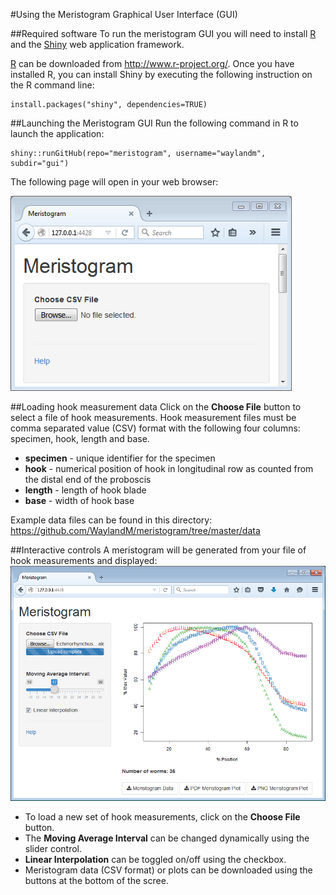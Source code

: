 #Using the Meristogram Graphical User Interface (GUI)

##Required software
To run the meristogram GUI you will need to install [R](http://www.r-project.org/) and the [Shiny](http://shiny.rstudio.com/) web application framework. 

[R](http://www.r-project.org/) can be downloaded from http://www.r-project.org/. Once you have installed R, you can install Shiny by executing the following instruction on the R command line:
```
install.packages("shiny", dependencies=TRUE)
```

##Launching the Meristogram GUI
Run the following command in R to launch the application:
```
shiny::runGitHub(repo="meristogram", username="waylandm", subdir="gui")
```

The following page will open in your web browser:



<img src="https://raw.githubusercontent.com/WaylandM/meristogram/master/images/meristogram_gui_start.png" width="450" alt="Meristogram GUI before data loaded">




##Loading hook measurement data
Click on the **Choose File** button to select a file of hook measurements. Hook measurement files must be comma separated value (CSV) format with the following four columns: specimen, hook, length and base.

* **specimen** - unique identifier for the specimen
* **hook** - numerical position of hook in longitudinal row as counted from the distal end of the proboscis
* **length** - length of hook blade
* **base** - width of hook base

Example data files can be found in this directory:
https://github.com/WaylandM/meristogram/tree/master/data

##Interactive controls
A meristogram will be generated from your file of hook measurements and displayed:
<img src="https://raw.githubusercontent.com/WaylandM/meristogram/master/images/meristogram_gui_interactive.png" width="800" alt="Meristogram GUI before data loaded">

* To load a new set of hook measurements, click on the **Choose File** button.
* The **Moving Average Interval** can be changed dynamically using the slider control. 
* **Linear Interpolation** can be toggled on/off using the checkbox.
* Meristogram data (CSV format) or plots can be downloaded using the buttons at the bottom of the scree.

